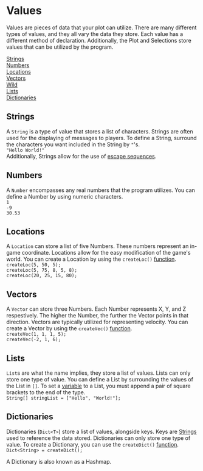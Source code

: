 # Values
Values are pieces of data that your plot can utilize. There are many different types of values, and they all vary the data they store. Each value has a different method of declaration. Additionally, the Plot and Selections store values that can be utilized by the program.

[Strings](#Strings)<br>
[Numbers](#Numbers)<br>
[Locations](#Locations)<br>
[Vectors](#Vectors)<br>
[Wild](#Wild)<br>
[Lists](#Lists)<br>
[Dictionaries](#Dictionaries)


## Strings
A ``String`` is a type of value that stores a list of characters. Strings are often used for the displaying of messages to players. To define a String, surround the characters you want included in the String by ``"``'s.<br>
``"Hello World!"``<br>
Additionally, Strings allow for the use of [escape sequences](https://en.wikipedia.org/wiki/Escape_sequences_in_C).


## Numbers
A ``Number`` encompasses any real numbers that the program utilizes. 
You can define a Number by using numeric characters.<br>
``1``<br>
``-9``<br>
``30.53``

## Locations
A ``Location`` can store a list of five Numbers. These numbers represent an in-game coordinate. Locations allow for the easy modification of the game's world.
You can create a Location by using the ``createLoc()`` [function](Functions.md).<br>
``createLoc(5, 50, 5);``<br>
``createLoc(5, 75, 8, 5, 8);``<br>
``createLoc(20, 25, 15, 80);``

## Vectors
A ``Vector`` can store three Numbers. Each Number represents X, Y, and Z respestively. The higher the Number, the further the Vector points in that direction. Vectors are typically utilized for representing velocity.
You can create a Vector by using the ``createVec()`` [function](Functions.md).<br>
``createVec(1, 1, 1, 5);``<br>
``createVec(-2, 1, 6);``

## Lists
``List``s are what the name implies, they store a list of values. Lists can only store one type of value.
You can define a List by surrounding the values of the List in `[]`.
To set a [variable](Variables.md) to a List, you must append a pair of square brackets to the end of the type.<br>
``String[] stringList = ["Hello", "World!"];``

## Dictionaries
Dictionaries (``Dict<T>``) store a list of values, alongside keys. Keys are [Strings](#String) used to reference the data stored.
Dictionaries can only store one type of value. To create a Dictionary, you can use the ``createDict()`` [function](Functions.md).<br>
``Dict<String> = createDict();``

A Dictionary is also known as a Hashmap.
